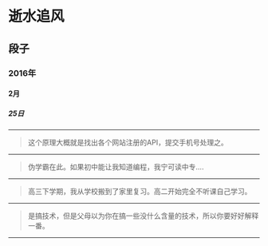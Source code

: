 # 逝水追风

## 段子

### 2016年

#### 2月

##### 25日

---
> 这个原理大概就是找出各个网站注册的API，提交手机号处理之。

---
> 伪学霸在此。如果初中能让我知道编程，我宁可读中专....

---
> 高三下学期，我从学校搬到了家里复习。高二开始完全不听课自己学习。

---
> 是搞技术，但是父母以为你在搞一些没什么含量的技术，所以你要好好解释一番。

---